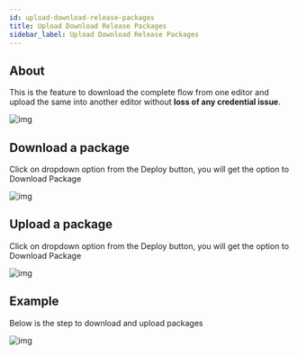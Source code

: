 ```yaml
---
id: upload-download-release-packages
title: Upload Download Release Packages
sidebar_label: Upload Download Release Packages
---
```


## About

This is the feature to download the complete flow from one editor and upload the same into another editor without <b>loss of any credential issue</b>.

![img](https://igniteresources.blob.core.windows.net/public/docs/static/assets/docs/release-management/ignite-release-capability.png)

## Download a package

Click on dropdown option from the Deploy button, you will get the option to Download Package

![img](https://igniteresources.blob.core.windows.net/public/docs/static/assets/docs/release-management/ignite-release-capability-download.png)

## Upload a package

Click on dropdown option from the Deploy button, you will get the option to Download Package

![img](https://igniteresources.blob.core.windows.net/public/docs/static/assets/docs/release-management/ignite-release-capability-upload.png)

## Example

Below is the step to download and upload packages

![img](https://igniteresources.blob.core.windows.net/public/docs/static/assets/docs/release-management/ignite-release-capability.gif)


